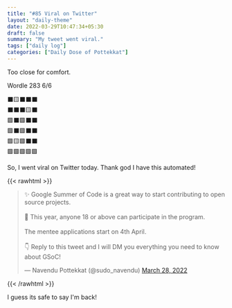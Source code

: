 ```yaml
---
title: "#85 Viral on Twitter"
layout: "daily-theme"
date: 2022-03-29T10:47:34+05:30
draft: false
summary: "My tweet went viral."
tags: ["daily log"]
categories: ["Daily Dose of Pottekkat"]
---
```


Too close for comfort.

Wordle 283 6/6

⬛🟨⬛⬛⬛\
⬛⬛⬛🟨⬛\
🟩⬛🟩⬛⬛\
🟩⬛🟩⬛⬛\
🟩🟨🟩⬛⬛\
🟩🟩🟩🟩🟩

So, I went viral on Twitter today. Thank god I have this automated!

{{< rawhtml >}}
<blockquote class="twitter-tweet"><p lang="en" dir="ltr">✨ Google Summer of Code is a great way to start contributing to open source projects.<br><br>🔞 This year, anyone 18 or above can participate in the program.<br><br>The mentee applications start on 4th April.<br><br>👇 Reply to this tweet and I will DM you everything you need to know about GSoC!</p>&mdash; Navendu Pottekkat (@sudo_navendu) <a href="https://twitter.com/sudo_navendu/status/1508452352868724736?ref_src=twsrc%5Etfw">March 28, 2022</a></blockquote> <script async src="https://platform.twitter.com/widgets.js" charset="utf-8"></script>
{{< /rawhtml >}}

I guess its safe to say I'm back!
